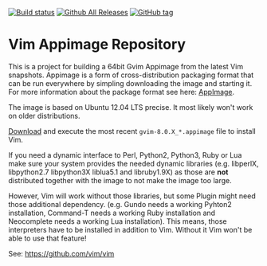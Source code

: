 [![Build status](https://ci.appveyor.com/api/projects/status/320t4kaltc7u3ut3?svg=true)](https://ci.appveyor.com/project/chrisbra/vim-win32-installer-33v6e)
[![Github All Releases](https://img.shields.io/github/downloads/chrisbra/vim-win32-installer/total.svg?maxAge=2592000)](https://github.com/vim/vim-win32-installer)
[![GitHub tag](https://img.shields.io/github/tag/chrisbra/vim-win32-installer.svg?maxAge=2592000)](https://github.com/vim/vim-win32-installer)


# Vim Appimage Repository

This is a project for building a 64bit Gvim Appimage from the latest Vim snapshots.
Appimage is a form of cross-distribution packaging format that can be run
everywhere by simpling downloading the image and starting it. For more
information about the package format see here: [AppImage](https://appimage.org).

The image is based on Ubuntu 12.04 LTS precise. It most likely won't work on older distributions.

[Download](https://github.com/vim/vim-win32-installer/releases) and execute the
most recent `gvim-8.0.X_*.appimage` file to install Vim.

If you need a dynamic interface to Perl, Python2, Python3, Ruby or Lua make
sure your system provides the needed dynamic libraries (e.g. libperlX,
libpython2.7 libpython3X liblua5.1 and libruby1.9X) as those are **not**
distributed together with the image to not make the image too large.

However, Vim will work without those libraries, but some Plugin might need those additional dependency.
(e.g. Gundo needs a working Pyhton2 installation, Command-T needs a working Ruby
installation and Neocomplete needs a working Lua installation). This means,
those interpreters have to be installed in addition to Vim. Without it Vim
won't be able to use that feature!

See: https://github.com/vim/vim

